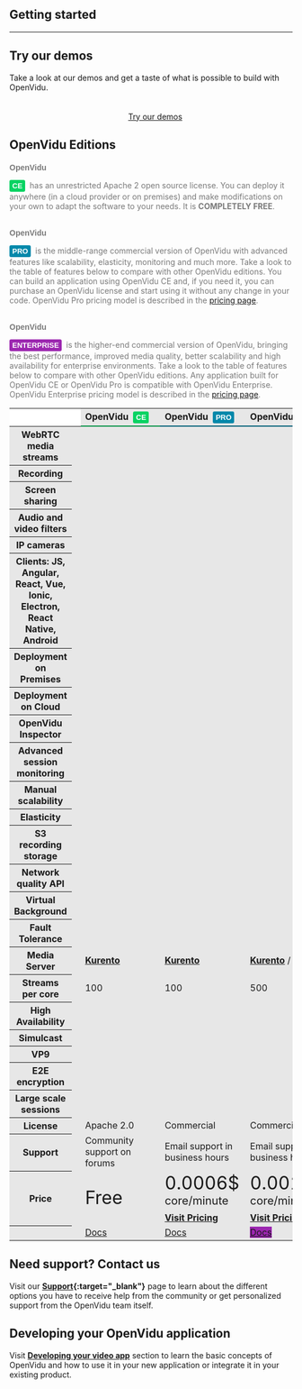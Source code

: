 <h2 id="section-title">Getting started</h2>
<hr>

## Try our demos

Take a look at our demos and get a taste of what is possible to build with OpenVidu.

<div style="text-align: center; margin: 35px 0 0 15px">
    <a href="https://openvidu.io/demos" target="_blank" class="btn btn-lg btn-primary btn-scroll try-now-btn">Try our demos</a>
</div>

## OpenVidu Editions

<div style="margin-top: 20px; color: #7a7a7a">

<b style="font-family: Montserrat, sans-serif">OpenVidu <div id="openvidu-pro-tag"
    style=" pointer-events: none; display: inline-block; margin-right: 4px; background-color: #06d362; color: white; font-weight: bold; padding: 0px 5px; border-radius: 3px; font-size: 13px; line-height:21px; font-family: Montserrat, sans-serif;">
    CE</div></b> has an unrestricted Apache 2 open source license. You can deploy it anywhere (in a cloud
provider or on premises) and make modifications on your own to adapt the software to your
needs. It is <b>COMPLETELY FREE</b>.<br><br>

<b style="font-family: Montserrat, sans-serif">OpenVidu <div id="openvidu-pro-tag"
    style=" pointer-events: none; display: inline-block; margin-right: 4px; background-color: rgb(0, 136, 170); color: white; font-weight: bold; padding: 0px 5px; border-radius: 3px; font-size: 13px; line-height:21px; font-family: Montserrat, sans-serif;">
    PRO</div></b> is the middle-range commercial version of
OpenVidu with advanced features like scalability, elasticity, monitoring and
much more. Take a look to the table of features below to compare with other OpenVidu editions.
You can build an application using OpenVidu CE and, if you need it, you can purchase an OpenVidu license and start using it without any change in your code. OpenVidu Pro pricing model is described in the <a href="https://openvidu.io/pricing" target="_blank">pricing page</a>.<br><br>

<b style="font-family: Montserrat, sans-serif">OpenVidu <div id="openvidu-pro-tag"
    style=" pointer-events: none; display: inline-block; margin-right: 4px; background-color: #9c27b0; color: white; font-weight: bold; padding: 0px 5px; border-radius: 3px; font-size: 13px; line-height:21px; font-family: Montserrat, sans-serif;">
    ENTERPRISE</div></b> is the higher-end commercial version of
OpenVidu, bringing the best performance, improved media quality, better scalability and high availability for enterprise environments.
Take a look to the table of features below to compare with other OpenVidu editions.
Any application built for OpenVidu CE or OpenVidu Pro is compatible with OpenVidu Enterprise. OpenVidu Enterprise pricing model is described in the <a href="https://openvidu.io/pricing" target="_blank">pricing page</a>.

</div>

<table class="table table-striped table-pricing" style="background: #e7e7e7">
    <colgroup>
        <col span="1">
        <col span="1" style="width: 30px;">
        <col span="1">
        <col span="1">
    </colgroup>
    <thead>
        <tr>
            <th scope="col" style="background: #fff; border-bottom: 0px;"></th>
            <th scope="col" style="background: #fff; border-bottom: 0px;"></th>
            <th scope="col" style="border-bottom: 2px solid #049145;"><span style="white-space: nowrap">OpenVidu
                            <div id="openvidu-pro-tag"
                    style=" pointer-events: none; display: inline-block; margin-right: 12px; background-color: #06d362; color: white; font-weight: bold; padding: 0px 5px; margin-left: 4px; border-radius: 3px; font-size: 13px; line-height:21px; font-family: Montserrat, sans-serif;">
                    CE</div></span></th>
            </th>
            <th scope="col" style="border-bottom: 2px solid #005f76;"><span style="white-space: nowrap">OpenVidu
                <div id="openvidu-pro-tag"
                    style=" pointer-events: none; display: inline-block; margin-right: 12px; background-color: rgb(0, 136, 170); color: white; font-weight: bold; padding: 0px 5px; margin-left: 4px; border-radius: 3px; font-size: 13px; line-height:21px; font-family: Montserrat, sans-serif;">
                    PRO</div></span></th>
            <th scope="col" style="border-bottom: 2px solid #005f76;"><span style="white-space: nowrap">OpenVidu
                <div id="openvidu-pro-tag"
                    style=" pointer-events: none; display: inline-block; margin-right: 12px; background-color: #9c27b0; color: white; font-weight: bold; padding: 0px 5px; margin-left: 4px; border-radius: 3px; font-size: 13px; line-height:21px; font-family: Montserrat, sans-serif;">
                    ENTERPRISE</div></span></th>
            </th>
        </tr>
    </thead>
    <tbody>
        <tr>
            <th scope="row">WebRTC media streams</th>
            <td scope="row"><i
                    class="icon ion-information-circled pricing-table-icon-info"
                    data-toggle="tooltip" data-placement="right"
                    title="WebRTC provides high quality and low latency real time video over the Internet"></td>
            <td><i class="icon ion-checkmark pricing-table-icon"></i></td>
            <td><i class="icon ion-checkmark pricing-table-icon"></i></td>
            <td><i class="icon ion-checkmark pricing-table-icon"></i></td>
        </tr>
        <tr>
            <th scope="row">Recording</th>
            <td scope="row"><a href="advanced-features/recording/"><i
                    class="icon ion-information-circled pricing-table-icon-info"
                    data-toggle="tooltip" data-placement="right"
                    title="Record your video sessions with multiple configurations"></a></td>
            <td><i class="icon ion-checkmark pricing-table-icon"></i></td>
            <td><i class="icon ion-checkmark pricing-table-icon"></i></td>
            <td><i class="icon ion-checkmark pricing-table-icon"></i></td>
        </tr>
        <tr>
            <th scope="row">Screen sharing</th>
            <td scope="row"><a href="advanced-features/screen-share/"><i
                    class="icon ion-information-circled pricing-table-icon-info"
                    data-toggle="tooltip" data-placement="right"
                    title="Easily integrate screen-sharing in your application"></a></td>
            <td><i class="icon ion-checkmark pricing-table-icon"></i></td>
            <td><i class="icon ion-checkmark pricing-table-icon"></i></td>
            <td><i class="icon ion-checkmark pricing-table-icon"></i></td>
        </tr>
        <tr>
            <th scope="row">Audio and video filters</th>
            <td scope="row"><a href="advanced-features/filters/"><i
                    class="icon ion-information-circled pricing-table-icon-info"
                    data-toggle="tooltip" data-placement="right"
                    title="Apply real-time audio and video filters to media streams"></a></td>
            <td><i class="icon ion-checkmark pricing-table-icon"></i></td>
            <td><i class="icon ion-checkmark pricing-table-icon"></i></td>
            <td><i class="icon ion-checkmark pricing-table-icon"></i></td>
        </tr>
        <tr>
            <th scope="row">IP cameras</th>
            <td scope="row"><a href="advanced-features/ip-cameras/"><i
                    class="icon ion-information-circled pricing-table-icon-info"
                    data-toggle="tooltip" data-placement="right"
                    title="Integrate IP cameras with RTSP effortlessly"></a></td>
            <td><i class="icon ion-checkmark pricing-table-icon"></i></td>
            <td><i class="icon ion-checkmark pricing-table-icon"></i></td>
            <td><i class="icon ion-checkmark pricing-table-icon"></i></td>
        </tr>
        <tr>
            <th scope="row">Clients: JS, Angular, React, Vue, Ionic, Electron, React Native, Android</th>
            <td scope="row"><a href="tutorials/"><i
                    class="icon ion-information-circled pricing-table-icon-info"
                    data-toggle="tooltip" data-placement="right"
                    title="Use your preferred client framework. Check our tutorials"></a></td>
            <td><i class="icon ion-checkmark pricing-table-icon"></i></td>
            <td><i class="icon ion-checkmark pricing-table-icon"></i></td>
            <td><i class="icon ion-checkmark pricing-table-icon"></i></td>
        </tr>
        <tr>
            <th scope="row">Deployment on Premises</th>
            <td scope="row"><a href="deployment/#openvidu-for-production-on-premises"><i
                    class="icon ion-information-circled pricing-table-icon-info"
                    data-toggle="tooltip" data-placement="right"
                    title="Deploy OpenVidu in your own Linux server"></a></td>
            <td><i class="icon ion-checkmark pricing-table-icon"></i></td>
            <td><i class="icon ion-checkmark pricing-table-icon"></i></td>
            <td><i class="icon ion-checkmark pricing-table-icon"></i></td>
        </tr>
        <tr>
            <th scope="row">Deployment on Cloud</th>
            <td scope="row"><a href="deployment/#openvidu-for-production-on-aws"><i
                    class="icon ion-information-circled pricing-table-icon-info"
                    data-toggle="tooltip" data-placement="right"
                    title="Deploy OpenVidu in Amazon Web Services" style="text-align: right;"></a></td>
            <td><i class="icon ion-checkmark pricing-table-icon"></i></td>
            <td><i class="icon ion-checkmark pricing-table-icon"></i></td>
            <td><i class="icon ion-checkmark pricing-table-icon"></i></td>
        </tr>
        <tr>
            <th scope="row">OpenVidu Inspector</th>
            <td scope="row"><a href="openvidu-pro/openvidu-inspector/"><i
                    class="icon ion-information-circled pricing-table-icon-info"
                    data-toggle="tooltip" data-placement="right"
                    title="A powerful, easy-to-use and visually attractive dashboard to help with session monitoring, management and historical data"></a></td>
            <td><i class="icon ion-close pricing-table-icon"></i></td>
            <td><i class="icon ion-checkmark pricing-table-icon"></i></td>
            <td><i class="icon ion-checkmark pricing-table-icon"></i></td>
        </tr>
        <tr>
            <th scope="row">Advanced session monitoring</th>
            <td scope="row"><a href="openvidu-pro/monitoring-elastic-stack/"><i
                    class="icon ion-information-circled pricing-table-icon-info"
                    data-toggle="tooltip" data-placement="right"
                    title="Elastic stack integration. Elasticsearch and Kibana provide advanced analysis capabilities"></a></td>
            <td><i class="icon ion-close pricing-table-icon"></i></td>
            <td><i class="icon ion-checkmark pricing-table-icon"></i></td>
            <td><i class="icon ion-checkmark pricing-table-icon"></i></td>
        </tr>
        <tr>
            <th scope="row">Manual scalability</th>
            <td scope="row"><a href="openvidu-pro/scalability/"><i
                    class="icon ion-information-circled pricing-table-icon-info"
                    data-toggle="tooltip" data-placement="right"
                    title="Increment or decrement the number of Media Nodes manually"></a></td>
            <td><i class="icon ion-close pricing-table-icon"></i></td>
            <td><i class="icon ion-checkmark pricing-table-icon"></i></td>
            <td><i class="icon ion-checkmark pricing-table-icon"></i></td>
        </tr>
        <tr>
            <th scope="row">Elasticity</th>
            <td scope="row"><a href="openvidu-pro/scalability/#autoscaling"><i
                    class="icon ion-information-circled pricing-table-icon-info"
                    data-toggle="tooltip" data-placement="right"
                    title="Increment or decrement the number of Media Nodes automatically according to CPU load"></a></td>
            <td><i class="icon ion-close pricing-table-icon"></i></td>
            <td><i class="icon ion-checkmark pricing-table-icon"></i></td>
            <td><i class="icon ion-checkmark pricing-table-icon"></i></td>
        </tr>
        <tr>
            <th scope="row">S3 recording storage</th>
            <td scope="row"><a href="advanced-features/recording/#uploading-recordings-to-s3"><i
                    class="icon ion-information-circled pricing-table-icon-info"
                    data-toggle="tooltip" data-placement="right"
                    title="Store your recordings in AWS S3"></a></td>
            <td><i class="icon ion-close pricing-table-icon"></i></td>
            <td><i class="icon ion-checkmark pricing-table-icon"></i></td>
            <td><i class="icon ion-checkmark pricing-table-icon"></i></td>
        </tr>
        <tr>
            <th scope="row">Network quality API</th>
            <td scope="row"><a href="advanced-features/network-quality/"><i
                    class="icon ion-information-circled pricing-table-icon-info"
                    data-toggle="tooltip" data-placement="right"
                    title="Monitor the network quality of your clients"></a></td>
            <td><i class="icon ion-close pricing-table-icon"></i></td>
            <td><i class="icon ion-checkmark pricing-table-icon"></i></td>
            <td><i class="icon ion-checkmark pricing-table-icon"></i></td>
        </tr>
        <tr>
            <th scope="row">Virtual Background</th>
            <td scope="row"><a href="advanced-features/virtual-background/"><i
                    class="icon ion-information-circled pricing-table-icon-info"
                    data-toggle="tooltip" data-placement="right"
                    title="Apply a blur effect or background images to video streams"></a></td>
            <td><i class="icon ion-close pricing-table-icon"></i></td>
            <td><i class="icon ion-checkmark pricing-table-icon"></i></td>
            <td><i class="icon ion-checkmark pricing-table-icon"></i></td>
        </tr>
        <tr>
            <th scope="row">Fault Tolerance</th>
            <td scope="row"><a href="openvidu-pro/fault-tolerance/"><i
                    class="icon ion-information-circled pricing-table-icon-info"
                    data-toggle="tooltip" data-placement="right"
                    title="Detect crashed nodes and manually rebuild your video sessions"></a></td>
            <td><i class="icon ion-close pricing-table-icon"></i></td>
            <td><i class="icon ion-checkmark pricing-table-icon"></i></td>
            <td><i class="icon ion-checkmark pricing-table-icon"></i></td>
        </tr>
        <tr>
            <th scope="row">Media Server</th>
            <td scope="row"><i
                    class="icon ion-information-circled pricing-table-icon-info"
                    data-toggle="tooltip" data-placement="right"
                    title="Supported Media Servers"></td>
            <td><a href="https://www.kurento.org/" target="_blank"><strong>Kurento</strong></a></td>
            <td><a href="https://www.kurento.org/" target="_blank"><strong>Kurento</strong></a></td>
            <td><a href="https://www.kurento.org/" target="_blank"><strong>Kurento</strong></a> / <a href="https://mediasoup.org/" target="_blank"><strong>mediasoup</strong></a></td>
        </tr>
        <tr>
            <th scope="row">Streams per core</th>
            <td scope="row"><i
                    class="icon ion-information-circled pricing-table-icon-info"
                    data-toggle="tooltip" data-placement="right"
                    title="Increment the performance of your hardware with OpenVidu ENTERPRISE"></td>
            <td>100</td>
            <td>100</td>
            <td>500</td>
        </tr>
        <tr>
            <th scope="row">High Availability</th>
            <td scope="row"><a href="openvidu-enterprise/high-availability/"><i
                    class="icon ion-information-circled pricing-table-icon-info"
                    data-toggle="tooltip" data-placement="right"
                    title="Replication and decentralization of all nodes in AWS. Load balancing of clients"></a></td>
            <td><i class="icon ion-close pricing-table-icon"></i></td>
            <td><i class="icon ion-close pricing-table-icon"></i></td>
            <td><i class="icon ion-checkmark pricing-table-icon"></i></td>
        </tr>
        <tr>
            <th scope="row">Simulcast</th>
            <td scope="row"><a href="openvidu-enterprise/simulcast/"><i
                    class="icon ion-information-circled pricing-table-icon-info"
                    data-toggle="tooltip" data-placement="right"
                    title="To provide improved quality"></a></td>
            <td><i class="icon ion-close pricing-table-icon"></i></td>
            <td><i class="icon ion-close pricing-table-icon"></i></td>
            <td><i class="icon ion-checkmark pricing-table-icon"></i></td>
        </tr>
        <tr>
            <th scope="row">VP9</th>
            <td scope="row"><a href="advanced-features/media-codecs/"><i
                    class="icon ion-information-circled pricing-table-icon-info"
                    data-toggle="tooltip" data-placement="right"
                    title="Advanced codec by supported devices"></a></td>
            <td><i class="icon ion-close pricing-table-icon"></i></td>
            <td><i class="icon ion-close pricing-table-icon"></i></td>
            <td><i class="icon ion-checkmark pricing-table-icon"></i></td>
        </tr>
        <tr>
            <th scope="row">E2E encryption</th>
            <td scope="row"><i
                    class="icon ion-information-circled pricing-table-icon-info"
                    data-toggle="tooltip" data-placement="right"
                    title="End-to-End encryption with WebRTC Insertable Streams"></td>
            <td><i class="icon ion-close pricing-table-icon"></i></td>
            <td><i class="icon ion-close pricing-table-icon"></i></td>
            <td><i class="icon ion-hammer pricing-table-icon" data-toggle="tooltip"
                    data-placement="right" title="Work in progress"></i></td>
        </tr>
        <tr>
            <th scope="row">Large scale sessions</th>
            <td scope="row"><i
                    class="icon ion-information-circled pricing-table-icon-info"
                    data-toggle="tooltip" data-placement="right"
                    title="Support for sessions with hundreds or even thousands of users"></td>
            <td><i class="icon ion-close pricing-table-icon"></i></td>
            <td><i class="icon ion-close pricing-table-icon"></i></td>
            <td><i class="icon ion-hammer pricing-table-icon" data-toggle="tooltip"
                    data-placement="right" title="Work in progress"></i></td>
        </tr>
        <tr>
            <th scope="row">License</th>
            <td scope="row"></td>
            <td>Apache 2.0</td>
            <td>Commercial</td>
            <td>Commercial</td>
        </tr>
        <tr>
            <th scope="row">Support</th>
            <td scope="row"></td>
            <td>Community support on forums</td>
            <td>Email support in business hours</td>
            <td>Email support in business hours</td>
        </tr>
        <tr>
            <th scope="row">Price</th>
            <td scope="row"></td>
            <td><span style="font-size: 2em">Free</span></td>
            <td><span style="font-size: 2em">0.0006$ <span style="font-size: 20px">core/minute</span></span><br>
                <div style="font-size: 1em; margin-top: 8px"><a href="https://openvidu.io/pricing" target="_blank"><strong>Visit Pricing</strong></a></div>
            </td>
            <td><span style="font-size: 2em">0.0018$ <span style="font-size: 20px">core/minute</span></span><br>
                <div style="font-size: 1em; margin-top: 8px"><a href="https://openvidu.io/pricing" target="_blank"><strong>Visit Pricing</strong></a></div>
            </td>
        </tr>
        <tr>
            <th scope="row"></th>
            <td scope="row"></td>
            <td><a href="/" class="btn-primary btn-scroll try-now-btn" target="_blank">Docs</a></td>
            <td><a href="openvidu-pro/" class="btn-primary btn-scroll pro-btn" target="_blank">Docs</a></td>
            <td><a href="openvidu-enterprise/" class="btn-primary btn-scroll pro-btn" style="background-color: #9c27b0" target="_blank">Docs</a></td>
        </tr>
    </tbody>
</table>

## Need support? Contact us

Visit our **[Support](https://openvidu.io/support){:target="_blank"}** page to learn about the different options you have to receive help from the community or get personalized support from the OpenVidu team itself.

## Developing your OpenVidu application

Visit **[Developing your video app](developing-your-video-app/)** section to learn the basic concepts of OpenVidu and how to use it in your new application or integrate it in your existing product.

<br>